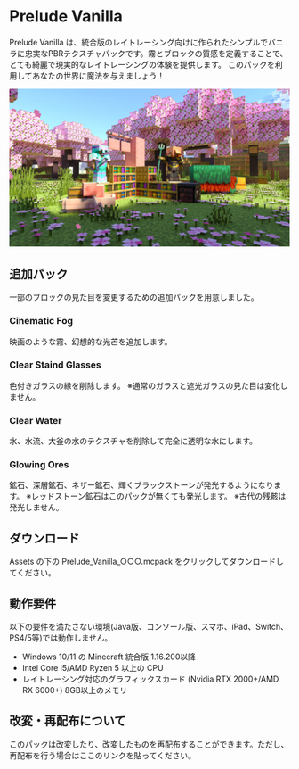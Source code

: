 # Prelude Vanilla
Prelude Vanilla は、統合版のレイトレーシング向けに作られたシンプルでバニラに忠実なPBRテクスチャパックです。霧とブロックの質感を定義することで、とても綺麗で現実的なレイトレーシングの体験を提供します。
このパックを利用してあなたの世界に魔法を与えましょう！

![screenshot image](/screenshot.webp) 

## 追加パック
一部のブロックの見た目を変更するための追加パックを用意しました。
### Cinematic Fog
映画のような霧、幻想的な光芒を追加します。
### Clear Staind Glasses
色付きガラスの縁を削除します。
※通常のガラスと遮光ガラスの見た目は変化しません。
### Clear Water
水、水流、大釜の水のテクスチャを削除して完全に透明な水にします。
### Glowing Ores
鉱石、深層鉱石、ネザー鉱石、輝くブラックストーンが発光するようになります。
※レッドストーン鉱石はこのパックが無くても発光します。
※古代の残骸は発光しません。

## ダウンロード
Assets の下の Prelude_Vanilla_○○○.mcpack をクリックしてダウンロードしてください。

## 動作要件
以下の要件を満たさない環境(Java版、コンソール版、スマホ、iPad、Switch、PS4/5等)では動作しません。
  - Windows 10/11 の Minecraft 統合版 1.16.200以降
  - Intel Core i5/AMD Ryzen 5 以上の CPU
  - レイトレーシング対応のグラフィックスカード (Nvidia RTX 2000+/AMD RX 6000+)
8GB以上のメモリ

## 改変・再配布について
このパックは改変したり、改変したものを再配布することができます。ただし、再配布を行う場合はここのリンクを貼ってください。
